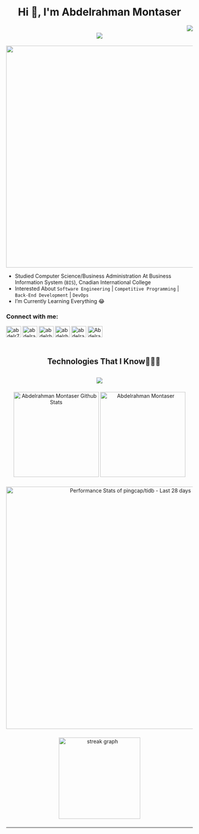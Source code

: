 
	
<h1 align="center">Hi 👋, I'm Abdelrahman Montaser</h1>
<img align="right" src="https://visitor-badge.laobi.icu/badge?page_id=zumrudu-anka.zumrudu-anka">

<h1 align="center">
  <a href="https://git.io/typing-svg">
    <img src="https://readme-typing-svg.herokuapp.com/?lines=Hello,+There!+👋;I'm+A+Software+Engineer...;Full-stack+Developer;Nice+to+meet+you!&center=true&size=27">
  </a>
</h1>

<p align="center">
<img width="600"  src="https://i.pinimg.com/originals/f5/36/01/f53601133f236d1cb167ac19f05a3d60.gif">


<!-- - 🔭 I just launched my first course: [Become A VS Code SuperHero!][course]! -->
- Studied Computer Science/Business Administration At Business Information System (`BIS`), Cnadian International College
- Interested About `Software Engineering` | `Competitive Programming` | `Back-End Development` | `DevOps` 
- I’m Currently Learning Everything 😂
</p>


<h3 align="left">Connect with me:</h3>
<p align="left">
<a href="https://twitter.com/abdelr7man_l" target="blank"><img align="center" src="https://raw.githubusercontent.com/rahuldkjain/github-profile-readme-generator/master/src/images/icons/Social/twitter.svg" alt="abdelr7man_l" height="30" width="40" /></a>
<a href="https://linkedin.com/in/abdelrahman-montaser-45a1851b5" target="blank"><img align="center" src="https://raw.githubusercontent.com/rahuldkjain/github-profile-readme-generator/master/src/images/icons/Social/linked-in-alt.svg" alt="abdelrahman-montaser-45a1851b5" height="30" width="40" /></a>
<a href="https://fb.com/abdelrhman montaser" target="blank"><img align="center" src="https://raw.githubusercontent.com/rahuldkjain/github-profile-readme-generator/master/src/images/icons/Social/facebook.svg" alt="abdelrhman montaser" height="30" width="40" /></a>
<a href="https://instagram.com/abdelrhman_montaser_" target="blank"><img align="center" src="https://raw.githubusercontent.com/rahuldkjain/github-profile-readme-generator/master/src/images/icons/Social/instagram.svg" alt="abdelrhman_montaser_" height="30" width="40" /></a>
<a href="https://codeforces.com/profile/abdelrahmanmontasr216481" target="blank"><img align="center" src="https://raw.githubusercontent.com/rahuldkjain/github-profile-readme-generator/master/src/images/icons/Social/codeforces.svg" alt="abdelrahmanmontasr216481" height="30" width="40" /></a>
<a href="https://discord.gg/Abdelrahamn Montaser#0590" target="blank"><img align="center" src="https://raw.githubusercontent.com/rahuldkjain/github-profile-readme-generator/master/src/images/icons/Social/discord.svg" alt="Abdelrahamn Montaser#0590" height="30" width="40" /></a>
</p>

###

<!--h1 without bottom border-->
<div id="user-content-toc">
  <ul align="center">
    <summary><h2 style="display: inline-block">Technologies That I Know👨🏻‍💻</h2></summary>
  </ul>
</div>
<!--tech stack icons-->
<p align="center">
  <a href="https://skillicons.dev">
    <img src="https://skillicons.dev/icons?i=git,aws,bootstrap,c,cpp,css,discord,docker,dynamodb,express,figma,firebase,github,git,html,idea,java,js,kotlin,linux,md,materialui,mongodb,mysql,nextjs,nodejs,laravel,postman,py,react,flutter,azure,redux,bash,
kubernetes,docker,c,vim,tailwind,ts,vscode,clion,idea,phpstorm,pycharm,sublime,
blender,ai,ae,pr,linkedin,notion,obsidian&perline=14" />
  </a>
</p>


###

<p align="center">
    <a href="https://github.com/anuraghazra/github-readme-stats">
	    <img alt="Abdelrahman Montaser Github Stats" src="https://github-readme-stats.vercel.app/api?username=Abdelrahman6481&show_icons=true&count_private=true&locale=en&theme=react&layout=compact" height="230px"/></a>
	  <img src="https://github-readme-stats.vercel.app/api/top-langs?username=Abdelrahman6481&exclude_repo=Smartys-Android-App-Csharp&langs_count=10&layout=compact&hide=ASP.NET&theme=react" alt="Abdelrahman Montaser" height="230px"/>
<br/>
</p>

###

<a href="https://next.ossinsight.io/widgets/official/compose-last-28-days-stats?repo_id=41986369" target="_blank" style="display: block" align="center">
  <picture>
    <source media="(prefers-color-scheme: dark)" srcset="https://next.ossinsight.io/widgets/official/compose-last-28-days-stats/thumbnail.png?repo_id=41986369&image_size=auto&color_scheme=dark" width="655" height="auto">
    <img alt="Performance Stats of pingcap/tidb - Last 28 days" src="https://next.ossinsight.io/widgets/official/compose-last-28-days-stats/thumbnail.png?repo_id=41986369&image_size=auto&color_scheme=light" width="655" height="auto">
  </picture>
</a>

<!-- Made with [OSS Insight](https://ossinsight.io/) -->
###

<div align="center">
  <img src="https://streak-stats.demolab.com?user=Abdelrahman6481&locale=en&mode=daily&theme=dark&hide_border=false&border_radius=5&order=3" height="220" alt="streak graph"  />
</div>

###


---
